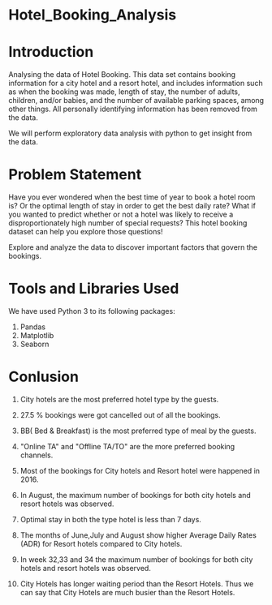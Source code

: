 # Hotel_Booking_Analysis

# Introduction

Analysing the data of Hotel Booking. This data set contains booking information for a city hotel and a resort hotel, and includes information such as when the booking was made, length of stay, the number of adults, children, and/or babies, and the number of available parking spaces, among other things. All personally identifying information has been removed from the data.

We will perform exploratory data analysis with python to get insight from the data.

# Problem Statement

Have you ever wondered when the best time of year to book a hotel room is? Or the optimal length of stay in order to get the best daily rate? What if you wanted to predict whether or not a hotel was likely to receive a disproportionately high number of special requests? This hotel booking dataset can help you explore those questions!

Explore and analyze the data to discover important factors that govern the bookings.


# Tools and Libraries Used

We have used Python 3 to its following packages:
1. Pandas
2. Matplotlib
3. Seaborn

# Conlusion

1. City hotels are the most preferred hotel type by the guests.

2. 27.5 % bookings were got cancelled out of all the bookings.

3. BB( Bed & Breakfast) is the most preferred type of meal by the guests.

4. "Online TA" and "Offline TA/TO" are the more preferred booking channels.

5. Most of the bookings for City hotels and Resort hotel were happened in 2016.

6. In August, the maximum number of bookings for both city hotels and resort hotels was observed.

7. Optimal stay in both the type hotel is less than 7 days.

8. The months of June,July and August show higher Average Daily Rates (ADR) for Resort hotels compared to City hotels.

9. In week 32,33 and 34 the maximum number of bookings for both city hotels and resort hotels was observed.

10. City Hotels has longer waiting period than the Resort Hotels. Thus we can say that City Hotels are much busier than the Resort Hotels.
